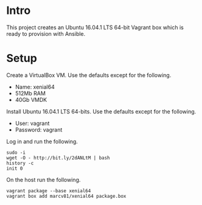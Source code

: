 # Intro

This project creates an Ubuntu 16.04.1 LTS 64-bit Vagrant box which is ready to provision with Ansible.

# Setup

Create a VirtualBox VM. Use the defaults except for the following.

- Name: xenial64
- 512Mb RAM
- 40Gb VMDK

Install Ubuntu 16.04.1 LTS 64-bits. Use the defaults except for the following.

- User: vagrant
- Password: vagrant

Log in and run the following.

    sudo -i
    wget -O - http://bit.ly/2dANLtM | bash
    history -c
    init 0

On the host run the following.

    vagrant package --base xenial64
    vagrant box add marcv81/xenial64 package.box
